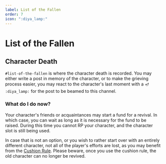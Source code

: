```yaml
---
label: List of the Fallen
order: 7
icon: ":diya_lamp:"
---
```

# List of the Fallen
## Character Death

`#list-of-the-fallen` is where the character death is recorded. You may either write a post in memory of the character, or to make the grieving process easier, you may react to the character's last moment with a 🪔 `:diya_lamp:` for the post to be beamed to this channel.

### What do I do now?

Your character's friends or acquaintances may start a fund for a revival. In which case, you can wait as long as it is necessary for the fund to be raised. During this time you cannot RP your character, and the character slot is still being used.

In case that is not an option, or you wish to rather start over with an entirely different character, not all of the player's efforts are lost, as you may benefit from the [Cushion Rule](claims.md). Please beware, once you use the cushion rule, the old character can no longer be revived.
